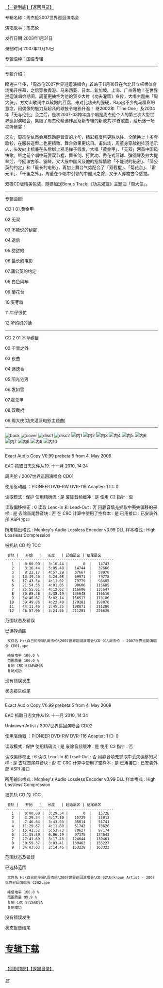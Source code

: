 [【一键到底】](#底)[【返回目录】](/README.md)

专辑名称：周杰伦2007世界巡迴演唱会

演唱歌手：周杰伦

发行日期	2008年1月31日

录制时间	2007年11月10日

专辑语种：国语专辑

------------
专辑介绍：

睽违三年多，「周杰伦2007世界巡迴演唱会」首站于11月10日在台北县立板桥体育场揭开序幕，之后穿梭香港、马来西亚、日本、新加坡、上海、广州等地！在世界巡迴演唱会期间，周董更抽空为他的贺岁大片《功夫灌篮》宣传，大唱主题曲「周大侠」，方文山歌词中以软嫩的豆腐，来对比功夫的强硬，Rap出不少鬼马精彩的意念，用偶像的魅力及超凡的球技令电影升温！ 
继2002年「The One」及2004年「无与伦比」会之后，是次2007-08跨年度个唱是周杰伦个人的第三次大型世界巡迴演唱会，集结了周杰伦精选作品及新专辑的新歌共20首歌曲，给乐迷一场视听飨宴！ 

这次，周杰伦依然会展现动静皆宜的才华，精彩程度将更胜以往。全晚换上十多套歌衫，在服装造型上也更精致、舞台效果更炫目。甫出场，周董身穿战袍挂羽毛示人，头发向上梳兼在头后绑上鸡毛掸子假发，大唱「黄金甲」、「无双」两首中国风快歌。继之前个唱中玩耍双节棍、舞长剑、打武功、秀花式篮球、弹钢琴及拉大提琴后，今回演古筝、钢琴，又大展中国风及他的招牌情歌「不能说的秘密」、「蒲公英的约定」和「最长的电影」，再加上舞台气势配合了「双截棍」、「菊花台」、「霍元甲」、「千里之外」，周董在个唱中引领的中国风之馀，又予人穿梭古今感觉。 

双碟CD版精美包装，随碟加送Bonus Track∶《功夫灌篮》主题曲「周大侠」。

------------
专辑曲目: 

CD 1
01.黄金甲

02.无双

03.不能说的秘密

04.退后

05.甜甜的

06.最长的电影

07.蒲公英的约定

08.白色风车

09.菊花台

10.麦芽糖

11.牛仔很忙

12.听妈妈的话

------------
CD 2
01.本草纲目

02.千里之外

03.夜曲

04.迷迭香

05.阳光宅男

06.发如雪

07.霍元甲

08.双截棍

09.周大侠(功夫灌篮电影主题曲) 

------------
![back](https://image.acg.lol/file/2025/10/04/back130681e8ff283936.jpg)
![cover](https://image.acg.lol/file/2025/10/04/coverbc18b73c68336840.jpg)
![disc1](https://image.acg.lol/file/2025/10/04/disc18256300b67c0aac6.jpg)
![disc2](https://image.acg.lol/file/2025/10/04/disc2008f2f5233acb90f.jpg)
![内1](https://image.acg.lol/file/2025/10/04/18c1ab2dcea2ad7e7.jpg)
![内2](https://image.acg.lol/file/2025/10/04/212b171d038fdc884.jpg)
![内3](https://image.acg.lol/file/2025/10/04/379a8401c9ee4b2d0.jpg)
![内4](https://image.acg.lol/file/2025/10/04/4371388d7c2867bf1.jpg)
![内5](https://image.acg.lol/file/2025/10/04/59058cac71a670896.jpg)
![内6](https://image.acg.lol/file/2025/10/04/63ed91952ffdc0e74.jpg)
![内7](https://image.acg.lol/file/2025/10/04/7e9ae890886ffc664.jpg)
![内8](https://image.acg.lol/file/2025/10/04/8bb8eb0845daf892f.jpg)
![内9](https://image.acg.lol/file/2025/10/04/90c03d84a1d8c6631.jpg)
![内10](https://image.acg.lol/file/2025/10/04/108f47a2577452e3f4.jpg)

------------
Exact Audio Copy V0.99 prebeta 5 from 4. May 2009

EAC 抓取日志文件从19. 十一月 2010, 14:24

周杰伦 / 2007世界巡回演唱会 CD01

使用驱动器  ：PIONEER DVD-RW  DVR-116   Adapter: 1  ID: 0

读取模式     : 保护
使用精确流   : 是
废除音频缓冲 : 是
使用 C2 指针 : 否

读取偏移校正                   : 6
读取 Lead-In 和 Lead-Out       : 否
用静音填充抓取中丢失偏移的采样 : 是
去除首尾静音块                 : 否
在 CRC 计算中使用了空样本      : 是
已用接口                       : 已安装外部 ASPI 接口

所用输出格式 : Monkey's Audio Lossless Encoder v3.99 DLL
样本格式     : High Lossless Compression


被抓轨 CD 的 TOC

     音轨 |   开始   |   长度   | 起始扇区 | 结尾扇区 
    --------------------------------------------------
       1  |  0:00.00 |  3:16.44 |       0  |   14743  
       2  |  3:16.44 |  5:05.48 |   14744  |   37666  
       3  |  8:22.17 |  4:57.29 |   37667  |   59970  
       4  | 13:19.46 |  4:24.08 |   59971  |   79778  
       5  | 17:43.54 |  4:11.02 |   79779  |   98605  
       6  | 21:54.56 |  4:01.05 |   98606  |  116685  
       7  | 25:55.61 |  4:12.62 |  116686  |  135647  
       8  | 30:08.48 |  4:38.19 |  135648  |  156516  
       9  | 34:46.67 |  5:02.14 |  156517  |  179180  
      10  | 39:49.06 |  4:22.40 |  179181  |  198870  
      11  | 44:11.46 |  2:45.35 |  198871  |  211280  
      12  | 46:57.06 |  3:24.56 |  211281  |  226636  


范围状态及错误

已选择范围

     文件名 H:\自己的专辑\周杰伦\2007世界巡回演唱会\CD 01\周杰伦 - 2007世界巡回演唱会 CD01.ape

     峰值电平 100.0 %
     范围质量 100.0 %
     复制 CRC 63AFAE9B
     复制成功

没有错误发生

状态报告结尾

------------
Exact Audio Copy V0.99 prebeta 5 from 4. May 2009

EAC 抓取日志文件从19. 十一月 2010, 14:34

Unknown Artist / 2007世界巡回演唱会 CD02

使用驱动器  ：PIONEER DVD-RW  DVR-116   Adapter: 1  ID: 0

读取模式     : 保护
使用精确流   : 是
废除音频缓冲 : 是
使用 C2 指针 : 否

读取偏移校正                   : 6
读取 Lead-In 和 Lead-Out       : 否
用静音填充抓取中丢失偏移的采样 : 是
去除首尾静音块                 : 否
在 CRC 计算中使用了空样本      : 是
已用接口                       : 已安装外部 ASPI 接口

所用输出格式 : Monkey's Audio Lossless Encoder v3.99 DLL
样本格式     : High Lossless Compression


被抓轨 CD 的 TOC

     音轨 |   开始   |   长度   | 起始扇区 | 结尾扇区 
    --------------------------------------------------
       1  |  0:00.00 |  3:29.54 |       0  |   15728  
       2  |  3:29.54 |  4:17.10 |   15729  |   35013  
       3  |  7:46.64 |  3:43.03 |   35014  |   51741  
       4  | 11:29.67 |  4:11.60 |   51742  |   70626  
       5  | 15:41.52 |  5:53.73 |   70627  |   97174  
       6  | 21:35.50 |  6:06.19 |   97175  |  124643  
       7  | 27:41.69 |  3:17.43 |  124644  |  139461  
       8  | 30:59.37 |  3:03.41 |  139462  |  153227  
       9  | 34:03.03 |  2:14.46 |  153228  |  163323  


范围状态及错误

已选择范围

     文件名 H:\自己的专辑\周杰伦\2007世界巡回演唱会\CD 02\Unknown Artist - 2007世界巡回演唱会 CD02.ape

     峰值电平 100.0 %
     范围质量 99.9 %
     复制 CRC 87266D9A
     复制成功

没有错误发生

状态报告结尾

# [专辑下载](https://url53.ctfile.com/f/25713053-8445365933-9f4a85?p=1024)
<br>[【回到顶部】](#readme)[【返回目录】](/README.md)
###### 底

